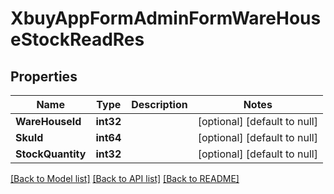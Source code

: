 # XbuyAppFormAdminFormWareHouseStockReadRes

## Properties
Name | Type | Description | Notes
------------ | ------------- | ------------- | -------------
**WareHouseId** | **int32** |  | [optional] [default to null]
**SkuId** | **int64** |  | [optional] [default to null]
**StockQuantity** | **int32** |  | [optional] [default to null]

[[Back to Model list]](../README.md#documentation-for-models) [[Back to API list]](../README.md#documentation-for-api-endpoints) [[Back to README]](../README.md)


